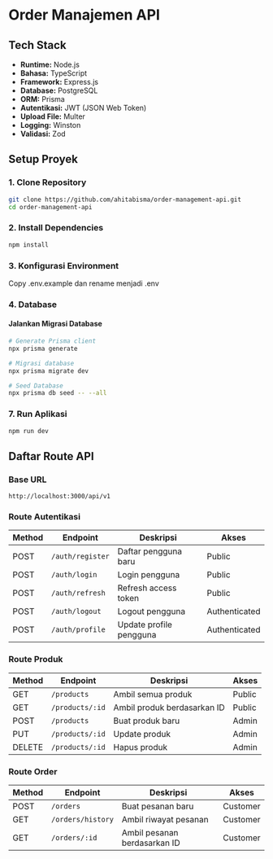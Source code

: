 # Order Manajemen API

## Tech Stack

- **Runtime:** Node.js
- **Bahasa:** TypeScript
- **Framework:** Express.js
- **Database:** PostgreSQL
- **ORM:** Prisma
- **Autentikasi:** JWT (JSON Web Token)
- **Upload File:** Multer
- **Logging:** Winston
- **Validasi:** Zod

## Setup Proyek

### 1. Clone Repository

```bash
git clone https://github.com/ahitabisma/order-management-api.git
cd order-management-api
```

### 2. Install Dependencies

```bash
npm install
```

### 3. Konfigurasi Environment

Copy .env.example dan rename menjadi .env

### 4. Database

#### Jalankan Migrasi Database

```bash
# Generate Prisma client
npx prisma generate

# Migrasi database
npx prisma migrate dev

# Seed Database
npx prisma db seed -- --all
```

### 7. Run Aplikasi

```bash
npm run dev
```

## Daftar Route API

### Base URL

```
http://localhost:3000/api/v1
```

### Route Autentikasi

| Method | Endpoint         | Deskripsi               | Akses         |
| ------ | ---------------- | ----------------------- | ------------- |
| POST   | `/auth/register` | Daftar pengguna baru    | Public        |
| POST   | `/auth/login`    | Login pengguna          | Public        |
| POST   | `/auth/refresh`  | Refresh access token    | Public        |
| POST   | `/auth/logout`   | Logout pengguna         | Authenticated |
| POST   | `/auth/profile`  | Update profile pengguna | Authenticated |

### Route Produk

| Method | Endpoint        | Deskripsi                   | Akses  |
| ------ | --------------- | --------------------------- | ------ |
| GET    | `/products`     | Ambil semua produk          | Public |
| GET    | `/products/:id` | Ambil produk berdasarkan ID | Public |
| POST   | `/products`     | Buat produk baru            | Admin  |
| PUT    | `/products/:id` | Update produk               | Admin  |
| DELETE | `/products/:id` | Hapus produk                | Admin  |

### Route Order

| Method | Endpoint          | Deskripsi                    | Akses    |
| ------ | ----------------- | ---------------------------- | -------- |
| POST   | `/orders`         | Buat pesanan baru            | Customer |
| GET    | `/orders/history` | Ambil riwayat pesanan        | Customer |
| GET    | `/orders/:id`     | Ambil pesanan berdasarkan ID | Customer |
